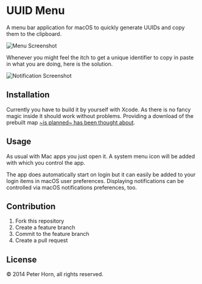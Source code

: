 # UUID Menu

A menu bar application for macOS to quickly generate UUIDs and copy them to the clipboard.

![Menu Screenshot](https://github.com/peterthomashorn/uuid-menu/raw/master/Artwork/Screenshot%201.png)

Whenever you might feel the itch to get a unique identifier to copy in paste in what you are doing, here is the solution.

![Notification Screenshot](https://github.com/peterthomashorn/uuid-menu/raw/master/Artwork/Screenshot%202.png)

## Installation

Currently you have to build it by yourself with Xcode. As there is no fancy magic inside it should work without problems. Providing a download of the prebuilt map [~is planned~ has been thought about](https://github.com/peterthomashorn/uuid-menu/issues/1).

## Usage

As usual with Mac apps you just open it. A system menu icon will be added with which you control the app.

The app does automatically start on login but it can easily be added to your login items in macOS user preferences. Displaying notifications can be controlled via macOS notifications preferences, too.

## Contribution

1. Fork this repository
2. Create a feature branch
3. Commit to the feature branch
4. Create a pull request

## License

© 2014 Peter Horn, all rights reserved.
